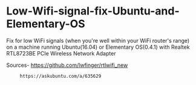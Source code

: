 # Low-Wifi-signal-fix-Ubuntu-and-Elementary-OS
Fix for low WiFi signals (when you're well within your WiFi router's range) on a machine running Ubuntu(16.04) or Elementary OS(0.4.1) with Realtek RTL8723BE PCIe Wireless Network Adapter

Sources- https://github.com/lwfinger/rtlwifi_new


         https://askubuntu.com/a/635629
